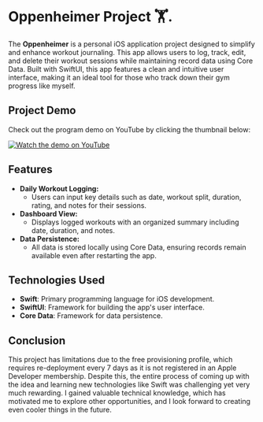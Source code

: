 # Oppenheimer Project 🏋️.

The **Oppenheimer** is a personal iOS application project designed to simplify and enhance workout journaling. This app allows users to log, track, edit, and delete their workout sessions while maintaining record data using Core Data. Built with SwiftUI, this app features a clean and intuitive user interface, making it an ideal tool for those who track down their gym progress like myself.

## Project Demo

Check out the program demo on YouTube by clicking the thumbnail below:

[![Watch the demo on YouTube](https://img.youtube.com/vi/X7qQLzsG8UI/0.jpg)](https://www.youtube.com/watch?v=X7qQLzsG8UI)


## Features

- **Daily Workout Logging:**
    - Users can input key details such as date, workout split, duration, rating, and notes for their sessions. 
- **Dashboard View:**
    - Displays logged workouts with an organized summary including date, duration, and notes.
- **Data Persistence:**
    - All data is stored locally using Core Data, ensuring records remain available even after restarting the app.

## Technologies Used

- **Swift**: Primary programming language for iOS development.
- **SwiftUI**: Framework for building the app's user interface.
- **Core Data**: Framework for data persistence.

## Conclusion
This project has limitations due to the free provisioning profile, which requires re-deployment every 7 days as it is not registered in an Apple Developer membership. Despite this, the entire process of coming up with the idea and learning new technologies like Swift was challenging yet very much rewarding. I gained valuable technical knowledge, which has motivated me to explore other opportunities, and I look forward to creating even cooler things in the future.
